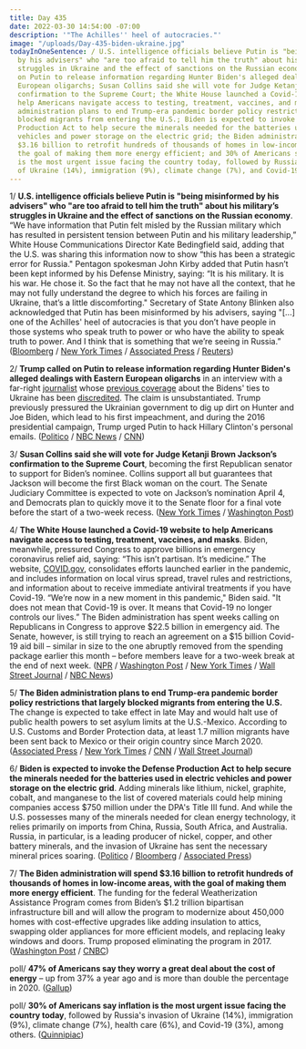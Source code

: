 ```yaml
---
title: Day 435
date: 2022-03-30 14:54:00 -07:00
description: '"The Achilles'' heel of autocracies."'
image: "/uploads/Day-435-biden-ukraine.jpg"
todayInOneSentence: / U.S. intelligence officials believe Putin is "being misinformed
  by his advisers" who "are too afraid to tell him the truth" about his military’s
  struggles in Ukraine and the effect of sanctions on the Russian economy; Trump called
  on Putin to release information regarding Hunter Biden's alleged dealings with Eastern
  European oligarchs; Susan Collins said she will vote for Judge Ketanji Brown Jackson’s
  confirmation to the Supreme Court; the White House launched a Covid-19 website to
  help Americans navigate access to testing, treatment, vaccines, and masks; the Biden
  administration plans to end Trump-era pandemic border policy restrictions that largely
  blocked migrants from entering the U.S.; Biden is expected to invoke the Defense
  Production Act to help secure the minerals needed for the batteries used in electric
  vehicles and power storage on the electric grid; the Biden administration will spend
  $3.16 billion to retrofit hundreds of thousands of homes in low-income areas, with
  the goal of making them more energy efficient; and 30% of Americans say inflation
  is the most urgent issue facing the country today, followed by Russia's invasion
  of Ukraine (14%), immigration (9%), climate change (7%), and Covid-19 (3%).
---
```


1/ **U.S. intelligence officials believe Putin is "being misinformed by his advisers" who "are too afraid to tell him the truth" about his military’s struggles in Ukraine and the effect of sanctions on the Russian economy**. “We have information that Putin felt misled by the Russian military which has resulted in persistent tension between Putin and his military leadership,” White House Communications Director Kate Bedingfield said, adding that the U.S. was sharing this information now to show “this has been a strategic error for Russia." Pentagon spokesman John Kirby added that Putin hasn’t been kept informed by his Defense Ministry, saying: “It is his military. It is his war. He chose it. So the fact that he may not have all the context, that he may not fully understand the degree to which his forces are failing in Ukraine, that’s a little discomforting." Secretary of State Antony Blinken also acknowledged that Putin has been misinformed by his advisers, saying "\[...\] one of the Achilles' heel of autocracies is that you don’t have people in those systems who speak truth to power or who have the ability to speak truth to power. And I think that is something that we’re seeing in Russia.” ([Bloomberg](https://www.bloomberg.com/news/articles/2022-03-30/putin-misinformed-by-advisers-on-ukraine-war-white-house-says?sref=MIBMEEoj) / [New York Times](https://www.nytimes.com/2022/03/30/world/europe/putin-advisers-ukraine.html) / [Associated Press](https://apnews.com/article/russia-ukraine-putin-europe-00716c99579afeff701af31b32ef7c8c) / [Reuters](https://www.reuters.com/world/putin-advisers-too-afraid-tell-him-truth-ukraine-us-official-2022-03-30/))

2/ **Trump called on Putin to release information regarding Hunter Biden's alleged dealings with Eastern European oligarchs** in an interview with a far-right [journalist](https://www.politico.com/news/2020/02/19/hill-john-solomon-failed-disclose-details-115976) whose [previous coverage](https://www.cnn.com/2021/05/07/politics/giuliani-whos-who-investigation/index.html) about the Bidens' ties to Ukraine has been [discredited](https://www.cnn.com/2020/02/19/media/the-hill-john-solomon-columns-investigation-results/index.html). The claim is unsubstantiated. Trump previously pressured the Ukrainian government to dig up dirt on Hunter and Joe Biden, which lead to his first impeachment, and during the 2016 presidential campaign, Trump urged Putin to hack Hillary Clinton's personal emails. ([Politico](https://www.politico.com/news/2022/03/29/trump-putin-hunter-biden-00021223) / [NBC News](https://www.nbcnews.com/politics/donald-trump/trump-asks-putin-release-info-hunter-biden-rcna22117) / [CNN](https://www.cnn.com/2022/03/29/politics/trump-putin-hunter-biden/index.html))

3/ **Susan Collins said she will vote for Judge Ketanji Brown Jackson’s confirmation to the Supreme Court**, becoming the first Republican senator to support for Biden’s nominee. Collins support all but guarantees that Jackson will become the first Black woman on the court. The Senate Judiciary Committee is expected to vote on Jackson’s nomination April 4, and Democrats plan to quickly move it to the Senate floor for a final vote before the start of a two-week recess. ([New York Times](https://www.nytimes.com/2022/03/30/us/politics/ketanji-brown-jackson-susan-collins.html) / [Washington Post](https://www.washingtonpost.com/politics/2022/03/30/susan-collins-ketanji-brown-jackson-vote/))

4/ **The White House launched a Covid-19 website to help Americans navigate access to testing, treatment, vaccines, and masks**. Biden, meanwhile, pressured Congress to approve billions in emergency coronavirus relief aid, saying: “This isn’t partisan. It’s medicine.” The website, [COVID.gov](https://www.covid.gov/), consolidates efforts launched earlier in the pandemic, and includes information on local virus spread, travel rules and restrictions, and information about to receive immediate antiviral treatments if you have Covid-19. “We’re now in a new moment in this pandemic," Biden said. "It does not mean that Covid-19 is over. It means that Covid-19 no longer controls our lives.” The Biden administration has spent weeks calling on Republicans in Congress to approve $22.5 billion in emergency aid. The Senate, however, is still trying to reach an agreement on a $15 billion Covid-19 aid bill – similar in size to the one abruptly removed from the spending package earlier this month – before members leave for a two-week break at the end of next week. ([NPR](https://www.npr.org/2022/03/30/1089608854/covid-gov-new-website-offers-a-single-stop-for-covid-info-tests-and-treatment) / [Washington Post](https://www.washingtonpost.com/health/2022/03/30/biden-covidgov-vaccines-treatments/) / [New York Times](https://www.nytimes.com/live/2022/03/30/world/covid-19-mandates-cases-vaccine/biden-will-ask-congress-to-pass-key-covid-aid-warning-that-us-progress-is-at-stake) / [Wall Street Journal](https://www.wsj.com/articles/biden-administration-to-launch-website-aimed-at-adapting-to-covid-19-risks-11648630800) / [NBC News](https://www.nbcnews.com/politics/congress/senate-scrambles-reach-funding-deal-covid-vaccines-testing-treatment-rcna22202))

5/ **The Biden administration plans to end Trump-era pandemic border policy restrictions that largely blocked migrants from entering the U.S.** The change is expected to take effect in late May and would halt use of public health powers to set asylum limits at the U.S.-Mexico. According to U.S. Customs and Border Protection data, at least 1.7 million migrants have been sent back to Mexico or their origin country since March 2020. ([Associated Press](https://apnews.com/article/immigration-covid-health-mexico-united-states-e9c70f098e0ec0ed7d2403f7cce4a30f) / [New York Times](https://www.nytimes.com/live/2022/03/30/world/covid-19-mandates-cases-vaccine/the-biden-administration-plans-to-stop-turning-away-immigrants-under-a-public-health-rule-in-may) / [CNN](https://www.cnn.com/2022/03/30/politics/immigration-title-42/index.html) / [Wall Street Journal](https://www.wsj.com/articles/biden-administration-to-lift-title-42-border-policy-officials-say-11648664142?mod=hp_lead_pos3))

6/ **Biden is expected to invoke the Defense Production Act to help secure the minerals needed for the batteries used in electric vehicles and power storage on the electric grid**. Adding minerals like lithium, nickel, graphite, cobalt, and manganese to the list of covered materials could help mining companies access $750 million under the DPA's Title III fund. And while the U.S. possesses many of the minerals needed for clean energy technology, it relies primarily on imports from China, Russia, South Africa, and Australia. Russia, in particular, is a leading producer of nickel, copper, and other battery minerals, and the invasion of Ukraine has sent the necessary mineral prices soaring. ([Politico](https://www.politico.com/news/2022/03/30/biden-expected-to-use-wartime-powers-for-minerals-needed-in-clean-energy-push-00021693) / [Bloomberg](https://www.bloomberg.com/news/articles/2022-03-30/biden-poised-to-invoke-cold-war-powers-to-boost-battery-metals?sref=MIBMEEoj) / [Associated Press](https://apnews.com/article/russia-ukraine-putin-biden-technology-business-44ae61d299389fab38f47bd86a6281de))

7/ **The Biden administration will spend $3.16 billion to retrofit hundreds of thousands of homes in low-income areas, with the goal of making them more energy efficient**. The funding for the federal Weatherization Assistance Program comes from Biden’s $1.2 trillion bipartisan infrastructure bill and will allow the program to modernize about 450,000 homes with cost-effective upgrades like adding insulation to attics, swapping older appliances for more efficient models, and replacing leaky windows and doors. Trump proposed eliminating the program in 2017. ([Washington Post](https://www.washingtonpost.com/climate-solutions/2022/03/30/biden-energy-efficiency-homes-climate/) / [CNBC](https://www.cnbc.com/2022/03/30/biden-announces-new-funding-to-make-homes-more-energy-efficient.html))

poll/ **47% of Americans say they worry a great deal about the cost of energy** – up from 37% a year ago and is more than double the percentage in 2020. ([Gallup](https://news.gallup.com/poll/391319/americans-energy-worries-surge.aspx))

poll/ **30% of Americans say inflation is the most urgent issue facing the country today**, followed by Russia's invasion of Ukraine (14%), immigration (9%), climate change (7%), health care (6%), and Covid-19 (3%), among others. ([Quinnipiac](https://poll.qu.edu/poll-release?releaseid=3841))